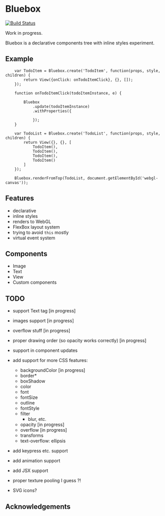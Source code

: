 Bluebox
===
[![Build Status](https://travis-ci.org/sanderspies/bluebox.svg?branch=master)](https://travis-ci.org/sanderspies/bluebox)

Work in progress.

Bluebox is a declarative components tree with inline styles experiment.

Example
---
```
    var TodoItem = Bluebox.create('TodoItem', function(props, style, children) {
        return View({onClick: onTodoItemClick}, {}, []);
    });

    function onTodoItemClick(todoItemInstance, e) {

        Bluebox
            .update(todoItemInstance)
            .withProperties({

            });
    }

    var TodoList = Bluebox.create('TodoList', function(props, style, children) {
        return View({}, {}, [
            TodoItem(),
            TodoItem(),
            TodoItem(),
            TodoItem()
        ]
    });

    Bluebox.renderFromTop(TodoList, document.getElementById('webgl-canvas'));
```


Features
---
- declarative
- inline styles
- renders to WebGL
- FlexBox layout system
- trying to avoid `this` mostly
- virtual event system

Components
---
- Image
- Text
- View
- Custom components


TODO
---
- support Text tag [in progress]
- images support [in progress]
- overflow stuff [in progress]
- proper drawing order (so opacity works correctly) [in progress]
- support in component updates
- add support for more CSS features:
  - backgroundColor [in progress]
  - border*
  - boxShadow
  - color
  - font
  - fontSize
  - outline
  - fontStyle
  - filter
    - blur, etc.
  - opacity [in progress]
  - overflow [in progress]
  - transforms
  - text-overflow: ellipsis
- add keypress etc. support


- add animation support
- add JSX support
- proper texture pooling I guess ?!
- SVG icons?

Acknowledgements
---